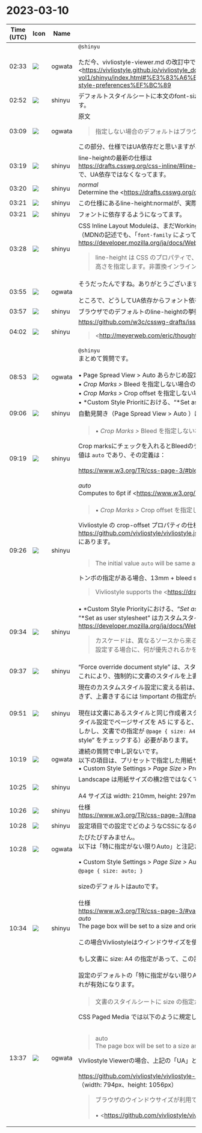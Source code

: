 # 2023-03-10

|Time (UTC)|Icon|Name|Message|
|---|---|---|---|
|02:33|![](https://avatars.slack-edge.com/2019-11-22/845042642576_070441337abaca9fb7b3_72.png)|ogwata|`@shinyu`<br><br>ただ今、vivliostyle-viewer.md の改訂中です。質問です。<br><https://vivliostyle.github.io/vivliostyle_doc/ja/vivliostyle-user-group-vol1/shinyu/index.html#%E3%83%A6%E3%83%BC%E3%82%B6%E3%83%BC%E3%82%B9%E3%82%BF%E3%82%A4%E3%83%AB%E8%A8%AD%E5%AE%9A%EF%BC%88user-style-preferences%EF%BC%89|https://vivliostyle.github.io/vivliostyle_doc/ja/vivliostyle-user-group-vol1/shinyu/index.html#%E3%83%A6%E3%83%BC%E3%82%[…]tyle-preferences%EF%BC%89><br><br>上記のうち「Text（テキスト）」で、「Vivliostyle の文字サイズの基本設定」とあるのは、Vivliostyle.jsのデフォルトスタイルシートにおける`font-size`という意味でしょうか？|
|02:52|![](https://avatars.slack-edge.com/2018-04-27/354445776386_e258f5ed5ba887b08668_72.jpg)|shinyu|デフォルトスタイルシートに本文のfont-sizeの設定はありません。CSSでのfont-sizeの初期値は `medium` その実際の値はブラウザの標準では 16px です。Vivliostyleでも16pxをデフォルトにしてます。|
|03:09|![](https://avatars.slack-edge.com/2019-11-22/845042642576_070441337abaca9fb7b3_72.png)|ogwata|原文<br><blockquote>指定しない場合のデフォルトはブラウザと同じ`line-height: normal`で、行の高さは使われるフォントに依存します。</blockquote>この部分、仕様ではUA依存だと思いますが、あえて「フォントに依存」にした理由はなんでしょう？　これだとフォントを変更すると行の高さも変わるように受け取れます。|
|03:19|![](https://avatars.slack-edge.com/2018-04-27/354445776386_e258f5ed5ba887b08668_72.jpg)|shinyu|line-heightの最新の仕様は<br><https://drafts.csswg.org/css-inline/#line-height-property><br>で、UA依存ではなくなってます。|
|03:20|![](https://avatars.slack-edge.com/2018-04-27/354445776386_e258f5ed5ba887b08668_72.jpg)|shinyu|*normal*<br>Determine the <https://drafts.csswg.org/css-inline/#preferred-line-height|preferred line height> automatically based on font metrics.|
|03:21|![](https://avatars.slack-edge.com/2018-04-27/354445776386_e258f5ed5ba887b08668_72.jpg)|shinyu|この仕様にあるline-height:normalが、実際の現在のブラウザに実装されているものです。|
|03:21|![](https://avatars.slack-edge.com/2018-04-27/354445776386_e258f5ed5ba887b08668_72.jpg)|shinyu|フォントに依存するようになってます。|
|03:28|![](https://avatars.slack-edge.com/2018-04-27/354445776386_e258f5ed5ba887b08668_72.jpg)|shinyu|CSS Inline Layout Moduleは、まだWorking Draftの段階（公式のCSSの定義には含まれない）なので、CSS2でのUA依存という定義がMDNなどに書かれているということです。<br>（MDNの記述でも、「`font-family` によって決まる」とあることに注意）<br><https://developer.mozilla.org/ja/docs/Web/CSS/line-height><br><blockquote>line-height は CSS のプロパティで、行ボックスの高さを設定します。これは主にテキストの行間を設定するために使用します。ブロックレベル要素では、要素に含まれる行ボックスの最小の高さを指定します。非置換インライン要素では、行ボックスの高さの計算に使われる高さを指定します。</blockquote>|
|03:55|![](https://avatars.slack-edge.com/2019-11-22/845042642576_070441337abaca9fb7b3_72.png)|ogwata|そうだったんですね。ありがとうございます。<br><br>ところで、どうしてUA依存からフォント依存に変更されたのでしょう？|
|03:57|![](https://avatars.slack-edge.com/2018-04-27/354445776386_e258f5ed5ba887b08668_72.jpg)|shinyu|ブラウザでのデフォルトのline-heightの挙動が標準化されていない状態が問題になったためです。|
|04:02|![](https://avatars.slack-edge.com/2018-04-27/354445776386_e258f5ed5ba887b08668_72.jpg)|shinyu|<https://github.com/w3c/csswg-drafts/issues/254><br><blockquote><http://meyerweb.com/eric/thoughts/2008/05/06/line-height-abnormal/|http://meyerweb.com/eric/thoughts/2008/05/06/line-height-abnormal/><br><br>(Comments on what 'line-height: normal' means in various browsers welcome.)</blockquote>|
|08:53|![](https://avatars.slack-edge.com/2019-11-22/845042642576_070441337abaca9fb7b3_72.png)|ogwata|`@shinyu`<br>まとめて質問です。<br><br>• Page Spread View &gt; Auto あらかじめ設定された何かの値に従うことと思えるが、それは何？<br>• *Crop Marks &gt;* Bleed を指定しない場合のデフォルト値は？<br>• *Crop Marks &gt;* Crop offset  を指定しない場合のデフォルト値は？<br>• *Custom Style Prioritにおける、“*Set as user stylesheet” と　“Force override document style” の違いは？|
|09:06|![](https://avatars.slack-edge.com/2018-04-27/354445776386_e258f5ed5ba887b08668_72.jpg)|shinyu|自動見開き（Page Spread View &gt; Auto ）は、ウインドウが横長で見開き2ページが表示できれば見開き表示にするというものです。|
|09:19|![](https://avatars.slack-edge.com/2018-04-27/354445776386_e258f5ed5ba887b08668_72.jpg)|shinyu|<blockquote>• *Crop Marks &gt;* Bleed を指定しない場合のデフォルト値は？</blockquote>Crop marksにチェックを入れるとBleedのチェックも入るようになってます。このBleedのチェックを外した場合 bleed の指定がなしになるのでCSSでのbleedプロパティの初期値となります。その値は `auto` であり、その定義は：<br><br><https://www.w3.org/TR/css-page-3/#bleed><br><br>*auto*<br>Computes to 6pt if <https://www.w3.org/TR/css-page-3/#descdef-page-marks|marks> has <https://www.w3.org/TR/css-page-3/#valdef-page-marks-crop|crop> and to zero otherwise.<br>（Crop markありならば 6pt で、なしならば 0）<br><br>つまりCSS Pagedメディア仕様でトンボありの場合のbleedのデフォルトは 6pt (約2.1mm) です。<br>このデフォルトのままではあまり適切でない場合が多そうなので、Crop marksにチェックを入れると  bleed: 3mm も指定されるようにしたということです。|
|09:26|![](https://avatars.slack-edge.com/2018-04-27/354445776386_e258f5ed5ba887b08668_72.jpg)|shinyu|<blockquote>• *Crop Marks &gt;* Crop offset  を指定しない場合のデフォルト値は？</blockquote>Vivliostyle の crop-offset プロパティの仕様は<br><https://github.com/vivliostyle/vivliostyle.js/issues/913><br>にあります。<br><br><blockquote>The initial value `auto` will be same as the current behavior, i.e., 13mm + bleed size when marks are specified otherwise same as bleed size.</blockquote>トンボの指定がある場合、13mm + bleed size です。bleed:3mm の場合、16mm ということです。<br><blockquote>Vivliostyle supports the <https://drafts.csswg.org/css-page-3/#marks|marks> and <https://drafts.csswg.org/css-page-3/#bleed|bleed> properties to generate page layout with crop marks. When this feature is used, the output page size (the MediaBox size in output PDF) becomes larger than the original page size (trim size).<br><br>The crop-offset setting (the distance between the edge of the trim size and the edge of the output page media size) is not yet standardized in the CSS-page spec, and Vivliostyle uses currently always 13mm + bleed size. It would be useful to be able to change this setting.<br><br>Antenna House Formatter has `-ah-crop-offset` property: <https://www.antenna.co.jp/AHF/help/en/ahf-ext.html#axf.crop-offset|https://www.antenna.co.jp/AHF/help/en/ahf-ext.html#axf.crop-offset><br><br>For Vivliostyle, a simple `crop-offset` property that sets single crop offset value for all sides will be sufficient in most cases.<br><br><pre>Name:    crop-offset<br>For:     @page<br>Value:   auto | <length><br>Initial: auto</pre><br><br>The initial value `auto` will be same as the current behavior, i.e., 13mm + bleed size when marks are specified otherwise same as bleed size.<br><br>Example:<br><br><pre>@page {<br>  size: 148mm 210mm;<br>  marks: crop cross;<br>  bleed: 3mm;<br>  crop-offset: 9mm;<br>}</pre></blockquote>|
|09:34|![](https://avatars.slack-edge.com/2018-04-27/354445776386_e258f5ed5ba887b08668_72.jpg)|shinyu|• *Custom Style Priorityにおける、“*Set as user stylesheet” と　“Force override document style” の違いは？<br>*“*Set as user stylesheet” はカスタムスタイル設定をユーザースタイルシートとして設定します。デフォルトでは作成者スタイルシートです。これらの違いは<br><https://developer.mozilla.org/ja/docs/Web/CSS/Cascade><br><blockquote>カスケードは、異なるソースから来るプロパティ値を組み合わせる方法を定義するアルゴリズムです。カスケードでは、複数のオリジンやカスケードレイヤーの宣言が要素のプロパティに値を設定する場合に、何が優先されるかを定義します。</blockquote>|
|09:37|![](https://avatars.slack-edge.com/2018-04-27/354445776386_e258f5ed5ba887b08668_72.jpg)|shinyu|“Force override document style” は、スタイルの設定に !important をつけます。<br>これにより、強制的に文書のスタイルを上書きすることになります。|
|09:51|![](https://avatars.slack-edge.com/2018-04-27/354445776386_e258f5ed5ba887b08668_72.jpg)|shinyu|現在のカスタムスタイル設定に変える前は、常にユーザースタイルシートとして設定してました。その場合、文書にあるスタイルよりもユーザースタイルの重要度は低いので、そのままでは上書きできず、上書きするには !important の指定が必要でした。<br><br>現在は文書にあるスタイルと同じ作成者スタイルシート扱いがデフォルトなので、!important 指定なしでも上書きできます。たとえば `@page { size: A4; }` と文書に指定されている場合、カスタムスタイル設定でページサイズを A5 にすると、A5 に上書きされます。<br>しかし、文書での指定が `@page { size: A4 !important; }` のように!important付きだったら、それを上書きするにはカスタムスタイル設定でも !important ありにする（“Force override document style” をチェックする）必要があります。|
|10:19|![](https://avatars.slack-edge.com/2019-11-22/845042642576_070441337abaca9fb7b3_72.png)|ogwata|連続の質問で申し訳ないです。<br>以下の項目は、プリセットで指定した用紙サイズの横2倍に表示する設定と思いますが、どういう用途を想定しているのでしょう？<br>• Custom Style Settings &gt; *Page Size &gt;* Preset &gt; Landscape|
|10:25|![](https://avatars.slack-edge.com/2018-04-27/354445776386_e258f5ed5ba887b08668_72.jpg)|shinyu|Landscape は用紙サイズの横2倍ではなくて、 横置きのサイズにするというものです。<br><br>A4 サイズは width: 210mm, height: 297mm ですが、landscape を指定すると width: 297mm, height: 210mm になります。|
|10:26|![](https://avatars.slack-edge.com/2018-04-27/354445776386_e258f5ed5ba887b08668_72.jpg)|shinyu|仕様<br><https://www.w3.org/TR/css-page-3/#page-size-prop>|
|10:28|![](https://avatars.slack-edge.com/2018-04-27/354445776386_e258f5ed5ba887b08668_72.jpg)|shinyu|設定項目での設定でどのようなCSSになるのか、Edit CSSのボックスの内容で確認するとよいです。|
|10:28|![](https://avatars.slack-edge.com/2019-11-22/845042642576_070441337abaca9fb7b3_72.png)|ogwata|たびたびすみません。<br>以下は「特に指定がない限りAuto」と注記されていますが、この「Auto」とは具体的になんでしょう。次のメニュー項目が「Auto」ですが、これとは違いますね？<br><br>• Custom Style Settings &gt; *Page Size &gt;* Auto|
|10:34|![](https://avatars.slack-edge.com/2018-04-27/354445776386_e258f5ed5ba887b08668_72.jpg)|shinyu|`@page { size: auto; }`<br><br>sizeのデフォルトはautoです。<br><br>仕様<br><https://www.w3.org/TR/css-page-3/#valdef-page-size-auto><br>*auto*<br>The page box will be set to a size and orientation chosen by the UA. In the usual case, the page box size and orientation is chosen to match the target media sheet.<br><br>この場合Vivliostyleはウインドウサイズを使います。<br><br>もし文書に size: A4 の指定があって、この設定で Auto を指定した場合、A4ではなくてウインドウサイズになります。<br><br>設定のデフォルトの「特に指定がない限りAuto」というのは、文書のスタイルシートに size の指定がなければCSSのデフォルトである auto になるという意味です。文書にsizeの指定があれば当然それが有効になります。|
|13:37|![](https://avatars.slack-edge.com/2019-11-22/845042642576_070441337abaca9fb7b3_72.png)|ogwata|<blockquote>文書のスタイルシートに size の指定がなければCSSのデフォルトである auto になるという意味です。</blockquote>CSS Paged Media では以下のように規定しています。<br><br><blockquote>auto<br>    The page box will be set to a size and orientation chosen by the UA. In the usual case, the page box size and orientation is chosen to match the target media sheet. </blockquote>Vivliostyle Viewerの場合、上記の「UA」とはVivliostyle.jsのデフォルトスタイルシートの指定値、≒A4ということでしょうか？<br><br><https://github.com/vivliostyle/vivliostyle-cli/issues/250#issuecomment-1038630656><br>（width: 794px、height: 1056px）<br><blockquote>ブラウザのウインドウサイズが利用できない場合のページサイズautoの問題は、Vivliostyle CLIだけの問題ではないので、Vivliostyle.js側で対処することにしました。<br><br>• <https://github.com/vivliostyle/vivliostyle.js/pull/876|vivliostyle/vivliostyle.js#876><br><br>> When page size is not specified or `auto`, Vivliostyle uses the window size to determine the page size.  <br>> The problem here is when the window size is not available, i.e., window size is 0 or browser is in headless mode.<br>> <br>> To solve the problem, now we use the fallbackPageSize:<br>> <br>> ```<br>>     const fallbackPageSize = {<br>>       // compromise between A4 (210mm 297mm) and letter (8.5in 11in)<br>>       width: 794, // 210mm (8.27in)<br>>       height: 1056, // 279.4mm (11in)<br>>     };<br>> ```<br><br>このコメントに書いているとおり、fallbackPageSize はA4サイズとLetterサイズの折衷としました。どちらの用紙サイズを使うユーザーも印刷するのに困らないように。</blockquote>|
